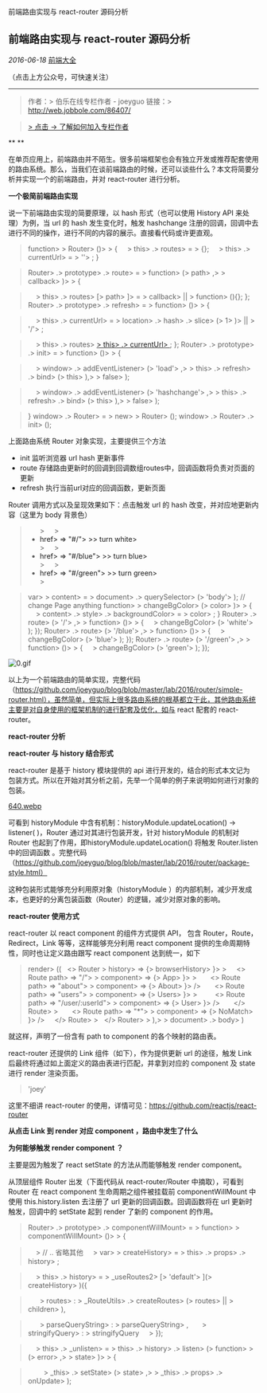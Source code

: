 前端路由实现与 react-router 源码分析

##  前端路由实现与 react-router 源码分析

 *2016-06-18*  [前端大全](http://mp.weixin.qq.com/s?src=3&timestamp=1489413578&ver=1&signature=5Ejvg8tOKv*y-zarozxWOzXLxw*eVY8Ot7vIUv9BmqBJrFvCcH1t4GyQh5nNGPF7HqnrF6LB5gO8dWUoM0RWsYyzEfuceTjiNDP20NzEXoK*ZYFMfcHEx7AeCR5uKXCCAcm4p0FH6o7M52RFgm-qf66f1OMOG32MVWiWhh5n1gs=##)

（点击上方公众号，可快速关注）
****
> 作者：> 伯乐在线专栏作者 - joeyguo
> 链接：> http://web.jobbole.com/86407/

> [> 点击 → 了解如何加入专栏作者](http://mp.weixin.qq.com/s?__biz=MzAxODE2MjM1MA==&mid=402764500&idx=1&sn=cfcc178c7718d548b7cdc04758502bd9&scene=21#wechat_redirect)

**
**

在单页应用上，前端路由并不陌生。很多前端框架也会有独立开发或推荐配套使用的路由系统。那么，当我们在谈前端路由的时候，还可以谈些什么？本文将简要分析并实现一个的前端路由，并对 react-router 进行分析。

**一个极简前端路由实现**

说一下前端路由实现的简要原理，以 hash 形式（也可以使用 History API 来处理）为例，当 url 的 hash 发生变化时，触发 hashchange 注册的回调，回调中去进行不同的操作，进行不同的内容的展示。直接看代码或许更直观。

> function>   > Router> ()>   > {
>     > this> .> routes>  = > {};
>     > this> .> currentUrl>  = > ''> ;
> }

> Router> .> prototype> .> route>  = > function> (> path> ,>   > callback> )>   > {

>     > this> .> routes> [> path> ]>  = > callback>  || > function> (){};
> };
> Router> .> prototype> .> refresh>  = > function> ()>   > {

>     > this> .> currentUrl>  = > location> .> hash> .> slice> (> 1> )>  || > '/'> ;

>     > this> .> routes> [> this> .> currentUrl> ]();
> };
> Router> .> prototype> .> init>  = > function> ()>   > {

>     > window> .> addEventListener> (> 'load'> ,>   > this> .> refresh> .> bind> (> this> ),>   > false> );

>     > window> .> addEventListener> (> 'hashchange'> ,>   > this> .> refresh> .> bind> (> this> ),>   > false> );

> }
> window> .> Router>  = > new>   > Router> ();
> window> .> Router> .> init> ();

上面路由系统 Router 对象实现，主要提供三个方法

- init 监听浏览器 url hash 更新事件
- route 存储路由更新时的回调到回调数组routes中，回调函数将负责对页面的更新
- refresh 执行当前url对应的回调函数，更新页面

Router 调用方式以及呈现效果如下：点击触发 url 的 hash 改变，并对应地更新内容（这里为 body 背景色）

> <ul>>
>     > <li><a > href> => "#/"> >> turn white> </a></li>>
>     > <li><a > href> => "#/blue"> >> turn blue> </a></li>>
>     > <li><a > href> => "#/green"> >> turn green> </a></li>>
> </ul>

> var>   > content>  = > document> .> querySelector> (> 'body'> );
> // change Page anything
> function>   > changeBgColor> (> color> )>   > {
>     > content> .> style> .> backgroundColor>  = > color> ;
> }
> Router> .> route> (> '/'> ,>   > function> ()>   > {
>     > changeBgColor> (> 'white'> );
> });
> Router> .> route> (> '/blue'> ,>   > function> ()>   > {
>     > changeBgColor> (> 'blue'> );
> });
> Router> .> route> (> '/green'> ,>   > function> ()>   > {
>     > changeBgColor> (> 'green'> );
> });

![0.gif](https://cdn.jsdelivr.net/gh/hjb2722404/myimg/20201231175127.gif)

以上为一个前端路由的简单实现，完整代码（https://github.com/joeyguo/blog/blob/master/lab/2016/router/simple-router.html），虽然简单，但实际上很多路由系统的根基都立于此，其他路由系统主要是对自身使用的框架机制的进行配套及优化，如与 react 配套的 react-router。

**react-router 分析**

**react-router 与 history 结合形式**

react-router 是基于 history 模块提供的 api 进行开发的，结合的形式本文记为 包装方式。所以在开始对其分析之前，先举一个简单的例子来说明如何进行对象的包装。

[640.webp](../_resources/915f0946b40eb39bd70466aba2814cba.webp)

可看到 historyModule 中含有机制：historyModule.updateLocation() -> listener( )，Router 通过对其进行包装开发，针对 historyModule 的机制对 Router 也起到了作用，即historyModule.updateLocation() 将触发 Router.listen 中的回调函数 。完整代码（https://github.com/joeyguo/blog/blob/master/lab/2016/router/package-style.html）

这种包装形式能够充分利用原对象（historyModule ）的内部机制，减少开发成本，也更好的分离包装函数（Router）的逻辑，减少对原对象的影响。

**react-router 使用方式**

react-router 以 react component 的组件方式提供 API， 包含 Router，Route，Redirect，Link 等等，这样能够充分利用 react component 提供的生命周期特性，同时也让定义路由跟写 react component 达到统一，如下

> render> ((
>   <> Router > history> => {> browserHistory> }> >
>     <> Route path> => "/">   > component> => {> App> }> >
>       <> Route path> => "about">   > component> => {> About> }> />
>       <> Route path> => "users">   > component> => {> Users> }> >
>         <> Route path> => "/user/:userId">   > component> => {> User> }> />
>       </> Route> >
>       <> Route path> => "*">   > component> => {> NoMatch> }> />
>     </> Route> >
>   </> Router> >
> ),>   > document> .> body> )

就这样，声明了一份含有 path to component 的各个映射的路由表。

react-router 还提供的 Link 组件（如下），作为提供更新 url 的途径，触发 Link 后最终将通过如上面定义的路由表进行匹配，并拿到对应的 component 及 state 进行 render 渲染页面。

> <Link to={`/user/89757`}>'joey'</Link>

这里不细讲 react-router 的使用，详情可见：https://github.com/reactjs/react-router

**从点击 Link 到 render 对应 component ，路由中发生了什么**

**为何能够触发 render component ？**

主要是因为触发了 react setState 的方法从而能够触发 render component。

从顶层组件 Router 出发（下面代码从 react-router/Router 中摘取），可看到 Router 在 react component 生命周期之组件被挂载前 componentWillMount 中使用 this.history.listen 去注册了 url 更新的回调函数。回调函数将在 url 更新时触发，回调中的 setState 起到 render 了新的 component 的作用。

> Router> .> prototype> .> componentWillMount>  = > function>   > componentWillMount> ()>   > {

>     > // .. 省略其他
>     > var>   > createHistory>  = > this> .> props> .> history> ;
>

>     > this> .> history>  = > _useRoutes2> [> 'default'> ](> createHistory> )({

>       > routes> : > _RouteUtils> .> createRoutes> (> routes>  || > children> ),

>       > parseQueryString> : > parseQueryString> ,
>       > stringifyQuery> : > stringifyQuery
>     > });
>

>     > this> .> _unlisten>  = > this> .> history> .> listen> (> function>   > (> error> ,>   > state> )>   > {

>         > _this> .> setState> (> state> ,>   > _this> .> props> .> onUpdate> );
